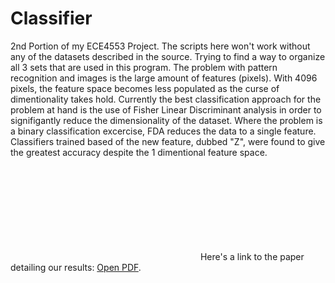 # Classifier
2nd Portion of my ECE4553 Project. The scripts here won't work without any of the datasets described in the source. Trying to find a way to organize all 3 sets that are used in this program. The problem with pattern recognition and images is the large amount of features (pixels). With 4096 pixels, the feature space becomes less populated as the curse of dimentionality takes hold. Currently the best classification approach for the problem at hand is the use of Fisher Linear Discriminant analysis in order to signifigantly reduce the dimensionality of the dataset. Where the problem is a binary classification excercise, FDA reduces the data to a single feature. Classifiers trained based of the new feature, dubbed "Z", were found to give the greatest accuracy despite the 1 dimentional feature space.  

<object data="https://github.com/alexodonn/FDA-Classification-and-PCA-Analysis/blob/master/Project.pdf" type="application/pdf" width="700px" height="700px">
    <embed src="https://github.com/alexodonn/FDA-Classification-and-PCA-Analysis/blob/master/Project.pdf">
        Here's a link to the paper detailing our results: <a href="https://github.com/alexodonn/FDA-Classification-and-PCA-Analysis/blob/master/Project.pdf">Open PDF</a>.</p>
    </embed>
</object>

